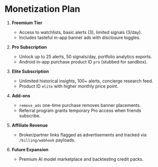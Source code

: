 # Monetization Plan

1. **Freemium Tier**
   - Access to watchlists, basic alerts (3), limited signals (3/day).
   - Includes tasteful in-app banner ads with disclosure toggles.

2. **Pro Subscription**
   - Unlock up to 25 alerts, 50 signals/day, portfolio analytics exports.
   - Android in-app purchase product ID `pro` (stubbed for sandbox).

3. **Elite Subscription**
   - Unlimited historical insights, 100+ alerts, concierge research feed.
   - Product ID `elite` with higher monthly price point.

4. **Add-ons**
   - `remove_ads` one-time purchase removes banner placements.
   - Referral program grants temporary Pro access when friends subscribe.

5. **Affiliate Revenue**
   - Broker/partner links flagged as advertisements and tracked via `/billing/webhook` payloads.

6. **Future Expansion**
   - Premium AI model marketplace and backtesting credit packs.
